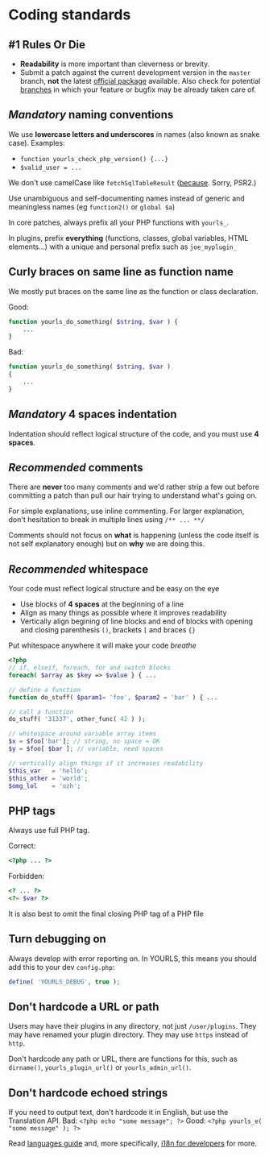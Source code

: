 # Coding standards

## #1 Rules Or Die

- **Readability** is more important than cleverness or brevity.
- Submit a patch against the current development version in the `master` branch, **not** the latest [official package](https://github.com/YOURLS/YOURLS/tags) available. Also check for potential [branches](https://github.com/YOURLS/YOURLS/branches) in which your feature or bugfix may be already taken care of.

## _Mandatory_ naming conventions

We use **lowercase letters and underscores** in names (also known as snake case).
Examples:

- `function yourls_check_php_version() {...}`
- `$valid_user = ...`

We don't use camelCase like `fetchSqlTableResult` ([because](https://twitter.com/ozh/status/897792003584532480). Sorry, PSR2.)

Use unambiguous and self-documenting names instead of generic and meaningless names (eg `function2()` or `global $a`)

In core patches, always prefix all your PHP functions with `yourls_`.

In plugins, prefix **everything** (functions, classes, global variables, HTML elements...) with a unique and personal prefix such as `joe_myplugin_`

## Curly braces on same line as function name

We mostly put braces on the same line as the function or class declaration.

Good:

```php
function yourls_do_something( $string, $var ) {
    ...
}
```

Bad:

```php
function yourls_do_something( $string, $var )
{
    ...
}
```

## _Mandatory_ 4 spaces indentation

Indentation should reflect logical structure of the code, and you must use **4 spaces**.

## _Recommended_ comments

There are **never** too many comments and we'd rather strip a few out before committing a patch than pull our hair trying to understand what's going on.

For simple explanations, use inline commenting. For larger explanation, don't hesitation to break in multiple lines using `/** ... **/`

Comments should not focus on **what** is happening (unless the code itself is not self explanatory enough) but on **why** we are doing this.

## _Recommended_ whitespace

Your code must reflect logical structure and be easy on the eye

- Use blocks of **4 spaces** at the beginning of a line
- Align as many things as possible where it improves readability
- Vertically align begining of line blocks and end of blocks with opening and closing parenthesis `()`, brackets `[` and braces `{}`

Put whitespace anywhere it will make your code _breathe_

```php
<?php
// if, elseif, foreach, for and switch blocks
foreach( $array as $key => $value } { ...

// define a function
function do_stuff( $param1= 'foo', $param2 = 'bar' ) { ...

// call a function
do_stuff( '31337', other_func( 42 ) );

// whitespace around variable array items
$x = $foo['bar']; // string, no space = OK
$y = $foo[ $bar ]; // variable, need spaces

// vertically align things if it increases readability
$this_var   = 'hello';
$this_other = 'world';
$omg_lol    = 'ozh';

```

## PHP tags

Always use full PHP tag.

Correct:

```php
<?php ... ?>
```

Forbidden:

```php
<? ... ?>
<?= $var ?>
```

It is also best to omit the final closing PHP tag of a PHP file

## Turn debugging on

Always develop with error reporting on. In YOURLS, this means you should add this to your dev `config.php`:

```php
define( 'YOURLS_DEBUG', true );
```

## Don't hardcode a URL or path

Users may have their plugins in any directory, not just `/user/plugins`. They may have renamed your plugin directory. They may use `https` instead of `http`.

Don't hardcode any path or URL, there are functions for this, such as `dirname()`, `yourls_plugin_url()` or `yourls_admin_url()`.

## Don't hardcode echoed strings

If you need to output text, don't hardcode it in English, but use the Translation API.
Bad: `<?php echo "some message"; ?>`
Good: `<?php yourls_e( "some message" ); ?>`

Read [languages guide](/docs/guide/extend/languages) and, more specifically, [i18n for developers](/docs/development/i18n) for more.
